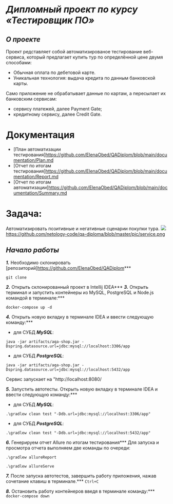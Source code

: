 # ***Дипломный проект по курсу «Тестировщик ПО»***

## ***О проекте***
Проект редставляет собой автоматизированое тестирование веб-сервиса, который предлагает купить тур по определённой цене двумя способами:

 - Обычная оплата по дебетовой карте.
 - Уникальная технология: выдача кредита по данным банковской карты.

Само приложение не обрабатывает данные по картам, а пересылает их банковским сервисам:

 - сервису платежей, далее Payment Gate;
 - кредитному сервису, далее Credit Gate.

# Документация
- [План автоматизации тестирования]https://github.com/ElenaObed/QADiplom/blob/main/documentation/Plan.md
- [Отчет по итогам тестирования]https://github.com/ElenaObed/QADiplom/blob/main/documentation/Report.md
- [Отчет по итогам автоматизации]https://github.com/ElenaObed/QADiplom/blob/main/documentation/Summary.md

# Задача:
Автоматизировать позитивные и негативные сценарии покупки тура.
[![](pic/service.png)](https://github.com/netology-code/qa-diploma/blob/master/pic/service.png)https://github.com/netology-code/qa-diploma/blob/master/pic/service.png

## ***Начало работы***
***1.*** Необходимо склонировать [репозиторий]https://github.com/ElenaObed/QADiplom***
```
git clone
```
***2.*** Открыть склонированный проект в Intellij IDEA***
***3.*** Открыть терминал и запустить контейнеры из MySQL, PostgreSQL и Node.js командой в терминале:***
```
docker-compose up -d
```
***4.*** Открыть новую вкладку в терминале IDEA и ввести следующую команду:***

- для СУБД ***MySQL***:

```
java -jar artifacts/aqa-shop.jar -Dspring.datasource.url=jdbc:mysql://localhost:3306/app
```
- для СУБД ***PostgreSQL***:
```
java -jar artifacts/aqa-shop.jar -Dspring.datasource.url=jdbc:mysql://localhost:5432/app
```
Сервис запускает на "http://localhost:8080/

***5.*** Запустить автотесты. Открыть новую вкладку в терминале IDEA и ввести следующую команду:***
- для СУБД ***MySQL***:

```
.\gradlew clean test "-Ddb.url=jdbc:mysql://localhost:3306/app"
```

- для СУБД ***PostgreSQL***:

```
.\gradlew clean test "-Ddb.url=jdbc:mysql://localhost:5432/app"
```
***6.*** Генерируем отчет Allure по итогам тестирования***
Для запуска и просмотра отчета выполняем две команды по очереди:
```
.\gradlew allureReport
```
```
.\gradlew allureServe
```
***7.*** После запуска автотестов, завершить работу приложения, нажав сочетание клавиш в терминале.***
    ```
    Ctrl+C
    ```

***8.*** Остановить работу контейнеров введя в терминале команду:***
    ```
    docker-compose down
    ```
